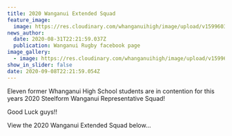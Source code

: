 ```yaml
---
title: 2020 Wanganui Extended Squad
feature_image:
  image: https://res.cloudinary.com/whanganuihigh/image/upload/v1599603737/News/WU_Rugby_emblem.jpg
news_author:
  date: 2020-08-31T22:21:59.037Z
  publication: Wanganui Rugby facebook page
image_gallery:
  - image: https://res.cloudinary.com/whanganuihigh/image/upload/v1599604016/News/2020_Wanganui_Extended_Squad.jpg
show_in_slider: false
date: 2020-09-08T22:21:59.054Z
---
```

Eleven former Whanganui High School students are in contention for this years 2020 Steelform Wanganui Representative Squad!

Good Luck guys!!

View the 2020 Wanganui Extended Squad below...
